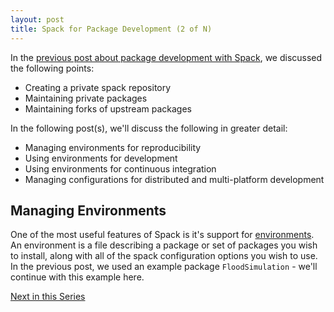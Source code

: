 ```yaml
---
layout: post
title: Spack for Package Development (2 of N)
---
```


In the [previous post about package development with Spack](/Spack-Development-1), we discussed the following points:

* Creating a private spack repository
* Maintaining private packages
* Maintaining forks of upstream packages

In the following post(s), we'll discuss the following in greater detail:

* Managing environments for reproducibility
* Using environments for development
* Using environments for continuous integration
* Managing configurations for distributed and multi-platform development

## Managing Environments

One of the most useful features of Spack is it's support for [environments](https://spack.readthedocs.io/en/latest/environments.html).
An environment is a file describing a package or set of packages you wish to install, along with all of the spack configuration options you wish to use.
In the previous post, we used an example package `FloodSimulation` - we'll continue with this example here.

[Next in this Series](/Spack-Development-3)
